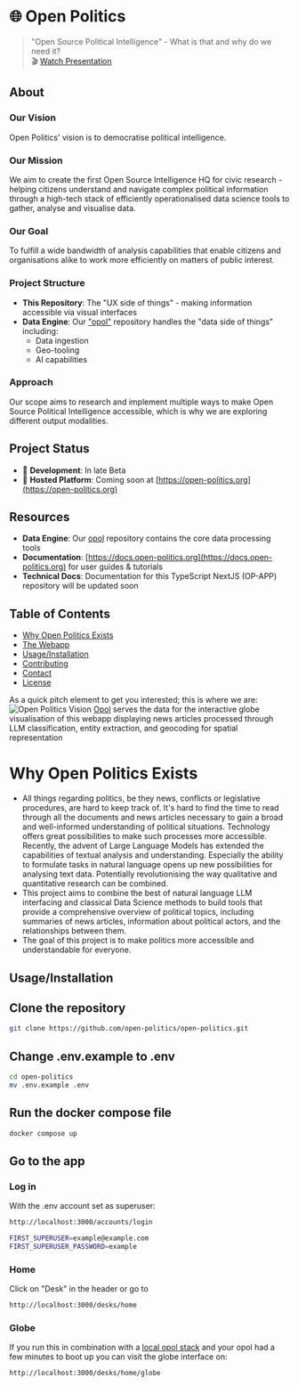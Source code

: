 # 🌐 Open Politics

> "Open Source Political Intelligence" - What is that and why do we need it?  
> 🎬 [Watch Presentation](https://media.ccc.de/v/dg-111)

## About

### Our Vision
Open Politics' vision is to democratise political intelligence.

### Our Mission
We aim to create the first Open Source Intelligence HQ for civic research - helping citizens understand and navigate complex political information through a high-tech stack of efficiently operationalised data science tools to gather, analyse and visualise data.

### Our Goal
To fulfill a wide bandwidth of analysis capabilities that enable citizens and organisations alike to work more efficiently on matters of public interest.

### Project Structure
- **This Repository**: The "UX side of things" - making information accessible via visual interfaces
- **Data Engine**: Our ["opol"](https://github.com/open-politics/opol) repository handles the "data side of things" including:
  - Data ingestion
  - Geo-tooling
  - AI capabilities

### Approach
Our scope aims to research and implement multiple ways to make Open Source Political Intelligence accessible, which is why we are exploring different output modalities. 



## Project Status
- 📝 **Development**: In late Beta
- 🛜 **Hosted Platform**: Coming soon at [https://open-politics.org](https://open-politics.org)

## Resources
- **Data Engine**: Our [opol](https://github.com/open-politics/opol) repository contains the core data processing tools
- **Documentation**: [https://docs.open-politics.org](https://docs.open-politics.org) for user guides & tutorials
- **Technical Docs**: Documentation for this TypeScript NextJS (OP-APP) repository will be updated soon


## Table of Contents
- [Why Open Politics Exists](#why-open-politics-exists)
- [The Webapp](#the-webapp)
- [Usage/Installation](#usageinstallation)
- [Contributing](#contributing)
- [Contact](#contact)
- [License](#license)

As a quick pitch element to get you interested; this is where we are:
![Open Politics Vision](.github/assets/images/opol-data-on-globe.png)
[Opol](https://github.com/open-politics/opol) serves the data for the interactive globe visualisation of this webapp displaying news articles processed through LLM classification, entity extraction, and geocoding for spatial representation

# Why Open Politics Exists
- All things regarding politics, be they news, conflicts or legislative procedures, are hard to keep track of. It's hard to find the time to read through all the documents and news articles necessary to gain a broad and well-informed understanding of political situations. Technology offers great possibilities to make such processes more accessible. Recently, the advent of Large Language Models has extended the capabilities of textual analysis and understanding. Especially the ability to formulate tasks in natural language opens up new possibilities for analysing text data. Potentially revolutionising the way qualitative and quantitative research can be combined.
- This project aims to combine the best of natural language LLM interfacing and classical Data Science methods to build tools that provide a comprehensive overview of political topics, including summaries of news articles, information about political actors, and the relationships between them.
- The goal of this project is to make politics more accessible and understandable for everyone.




## Usage/Installation
## Clone the repository
```bash
git clone https://github.com/open-politics/open-politics.git
```

## Change .env.example to .env
```bash
cd open-politics
mv .env.example .env
```

## Run the docker compose file
```bash
docker compose up
```

## Go to the app
### Log in

With the .env account set as superuser:
```bash 
http://localhost:3000/accounts/login
```
```bash 
FIRST_SUPERUSER=example@example.com
FIRST_SUPERUSER_PASSWORD=example
```
### Home
Click on "Desk" in the header or go to
```bash
http://localhost:3000/desks/home
```
### Globe
If you run this in combination with a [local opol stack](https://github.com/open-politics/opol/blob/main/opol/stack/README.md) and your opol had a few minutes to boot up you can visit the globe interface on:
```bash 
http://localhost:3000/desks/home/globe
```
